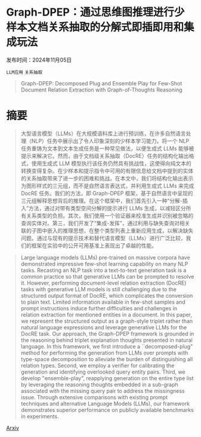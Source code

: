 # Graph-DPEP：通过思维图推理进行少样本文档关系抽取的分解式即插即用和集成玩法

发布时间：2024年11月05日

`LLM应用` `关系抽取`

> Graph-DPEP: Decomposed Plug and Ensemble Play for Few-Shot Document Relation Extraction with Graph-of-Thoughts Reasoning

# 摘要

> 大型语言模型（LLMs）在大规模语料库上进行预训练，在许多自然语言处理（NLP）任务中展示出了令人印象深刻的少样本学习能力。将一个 NLP 任务重铸为文本到文本生成任务是一种常见做法，以便生成式 LLMs 能够被提示来解决它。然而，由于文档级关系抽取（DocRE）任务的结构化输出格式，使用生成式 LLM 模型执行该任务仍然具有挑战性，这使得向纯文本的转换变得复杂。在少样本和提示指令中可用的有限信息给文档中提到的实体的关系抽取带来了进一步的困难和挑战。在本文中，我们将结构化输出表示为图形样式的三元组，而不是自然语言表达式，并利用生成式 LLMs 来完成 DocRE 任务。我们的方法，即 Graph-DPEP 框架，基于自然语言中呈现的三元组解释思想背后的推理。在这个框架中，我们首先引入一种“分解-插入”方法，通过对带有类型空间分解的提示进行 LLMs 生成，以减轻区分所有关系类型的负担。其次，我们使用一个验证器来校准生成并识别被忽略的查询实体对。第三，我们开发了“集成-发挥”，通过利用与缺失查询对相关联的子图中嵌入的推理思想，在整个类型列表上重新应用生成，以解决缺失问题。通过与现有的提示技术和替代语言模型（LLMs）进行广泛比较，我们的框架在实验中的公开可用基准上表现出了卓越的性能。

> Large language models (LLMs) pre-trained on massive corpora have demonstrated impressive few-shot learning capability on many NLP tasks. Recasting an NLP task into a text-to-text generation task is a common practice so that generative LLMs can be prompted to resolve it. However, performing document-level relation extraction (DocRE) tasks with generative LLM models is still challenging due to the structured output format of DocRE, which complicates the conversion to plain text. Limited information available in few-shot samples and prompt instructions induce further difficulties and challenges in relation extraction for mentioned entities in a document. In this paper, we represent the structured output as a graph-style triplet rather than natural language expressions and leverage generative LLMs for the DocRE task. Our approach, the Graph-DPEP framework is grounded in the reasoning behind triplet explanation thoughts presented in natural language. In this framework, we first introduce a ``decomposed-plug" method for performing the generation from LLMs over prompts with type-space decomposition to alleviate the burden of distinguishing all relation types. Second, we employ a verifier for calibrating the generation and identifying overlooked query entity pairs. Third, we develop "ensemble-play", reapplying generation on the entire type list by leveraging the reasoning thoughts embedded in a sub-graph associated with the missing query pair to address the missingness issue. Through extensive comparisons with existing prompt techniques and alternative Language Models (LLMs), our framework demonstrates superior performance on publicly available benchmarks in experiments.

[Arxiv](https://arxiv.org/abs/2411.02864)